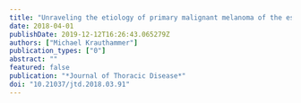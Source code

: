 ```yaml
---
title: "Unraveling the etiology of primary malignant melanoma of the esophagus"
date: 2018-04-01
publishDate: 2019-12-12T16:26:43.065279Z
authors: ["Michael Krauthammer"]
publication_types: ["0"]
abstract: ""
featured: false
publication: "*Journal of Thoracic Disease*"
doi: "10.21037/jtd.2018.03.91"
---
```


